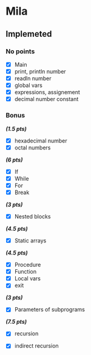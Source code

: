 # Mila 

## Implemeted

### No points

- [x] Main  
- [x] print, println number  
- [x] readln number  
- [x] global vars  
- [x] expressions, assignement  
- [x] decimal number constant  

### Bonus

***(1.5 pts)***
- [x] hexadecimal number  
- [x] octal numbers  

***(6 pts)***
- [x] If  
- [x] While  
- [x] For  
- [x] Break  

***(3 pts)***
- [x] Nested blocks  

***(4.5 pts)***
- [x] Static arrays  

***(4.5 pts)***
- [x] Procedure  
- [x] Function  
- [x] Local vars  
- [x] exit  

***(3 pts)***
- [x] Parameters of subprograms  

***(7.5 pts)***
- [x] recursion  
- [x] indirect recursion  

